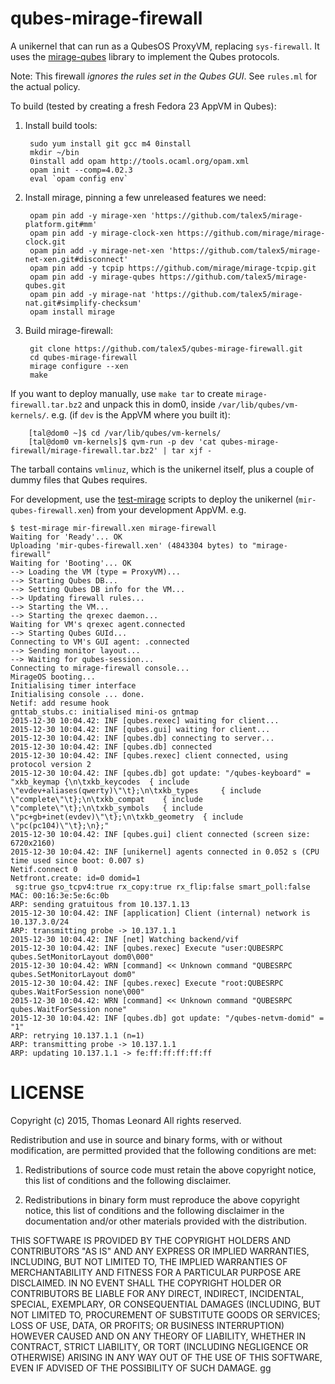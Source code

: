 # qubes-mirage-firewall

A unikernel that can run as a QubesOS ProxyVM, replacing `sys-firewall`.
It uses the [mirage-qubes][] library to implement the Qubes protocols.

Note: This firewall *ignores the rules set in the Qubes GUI*. See `rules.ml` for the actual policy.

To build (tested by creating a fresh Fedora 23 AppVM in Qubes):

1. Install build tools:

        sudo yum install git gcc m4 0install
        mkdir ~/bin
        0install add opam http://tools.ocaml.org/opam.xml
        opam init --comp=4.02.3
        eval `opam config env`

2. Install mirage, pinning a few unreleased features we need:

        opam pin add -y mirage-xen 'https://github.com/talex5/mirage-platform.git#mm'
        opam pin add -y mirage-clock-xen https://github.com/mirage/mirage-clock.git
        opam pin add -y mirage-net-xen 'https://github.com/talex5/mirage-net-xen.git#disconnect'
        opam pin add -y tcpip https://github.com/mirage/mirage-tcpip.git
        opam pin add -y mirage-qubes https://github.com/talex5/mirage-qubes.git
        opam pin add -y mirage-nat 'https://github.com/talex5/mirage-nat.git#simplify-checksum'
        opam install mirage

3. Build mirage-firewall:

        git clone https://github.com/talex5/qubes-mirage-firewall.git
        cd qubes-mirage-firewall
        mirage configure --xen
        make

If you want to deploy manually, use `make tar` to create `mirage-firewall.tar.bz2` and unpack this in dom0, inside `/var/lib/qubes/vm-kernels/`. e.g. (if `dev` is the AppVM where you built it):

        [tal@dom0 ~]$ cd /var/lib/qubes/vm-kernels/
        [tal@dom0 vm-kernels]$ qvm-run -p dev 'cat qubes-mirage-firewall/mirage-firewall.tar.bz2' | tar xjf -

The tarball contains `vmlinuz`, which is the unikernel itself, plus a couple of dummy files that Qubes requires.

For development, use the [test-mirage][] scripts to deploy the unikernel (`mir-qubes-firewall.xen`) from your development AppVM. e.g.

    $ test-mirage mir-firewall.xen mirage-firewall
    Waiting for 'Ready'... OK
    Uploading 'mir-qubes-firewall.xen' (4843304 bytes) to "mirage-firewall"
    Waiting for 'Booting'... OK
    --> Loading the VM (type = ProxyVM)...
    --> Starting Qubes DB...
    --> Setting Qubes DB info for the VM...
    --> Updating firewall rules...
    --> Starting the VM...
    --> Starting the qrexec daemon...
    Waiting for VM's qrexec agent.connected
    --> Starting Qubes GUId...
    Connecting to VM's GUI agent: .connected
    --> Sending monitor layout...
    --> Waiting for qubes-session...
    Connecting to mirage-firewall console...
    MirageOS booting...
    Initialising timer interface
    Initialising console ... done.
    Netif: add resume hook
    gnttab_stubs.c: initialised mini-os gntmap
    2015-12-30 10:04.42: INF [qubes.rexec] waiting for client...
    2015-12-30 10:04.42: INF [qubes.gui] waiting for client...
    2015-12-30 10:04.42: INF [qubes.db] connecting to server...
    2015-12-30 10:04.42: INF [qubes.db] connected
    2015-12-30 10:04.42: INF [qubes.rexec] client connected, using protocol version 2
    2015-12-30 10:04.42: INF [qubes.db] got update: "/qubes-keyboard" = "xkb_keymap {\n\txkb_keycodes  { include \"evdev+aliases(qwerty)\"\t};\n\txkb_types     { include \"complete\"\t};\n\txkb_compat    { include \"complete\"\t};\n\txkb_symbols   { include \"pc+gb+inet(evdev)\"\t};\n\txkb_geometry  { include \"pc(pc104)\"\t};\n};"
    2015-12-30 10:04.42: INF [qubes.gui] client connected (screen size: 6720x2160)
    2015-12-30 10:04.42: INF [unikernel] agents connected in 0.052 s (CPU time used since boot: 0.007 s)
    Netif.connect 0
    Netfront.create: id=0 domid=1
     sg:true gso_tcpv4:true rx_copy:true rx_flip:false smart_poll:false
    MAC: 00:16:3e:5e:6c:0b
    ARP: sending gratuitous from 10.137.1.13
    2015-12-30 10:04.42: INF [application] Client (internal) network is 10.137.3.0/24
    ARP: transmitting probe -> 10.137.1.1
    2015-12-30 10:04.42: INF [net] Watching backend/vif
    2015-12-30 10:04.42: INF [qubes.rexec] Execute "user:QUBESRPC qubes.SetMonitorLayout dom0\000"
    2015-12-30 10:04.42: WRN [command] << Unknown command "QUBESRPC qubes.SetMonitorLayout dom0"
    2015-12-30 10:04.42: INF [qubes.rexec] Execute "root:QUBESRPC qubes.WaitForSession none\000"
    2015-12-30 10:04.42: WRN [command] << Unknown command "QUBESRPC qubes.WaitForSession none"
    2015-12-30 10:04.42: INF [qubes.db] got update: "/qubes-netvm-domid" = "1"
    ARP: retrying 10.137.1.1 (n=1)
    ARP: transmitting probe -> 10.137.1.1
    ARP: updating 10.137.1.1 -> fe:ff:ff:ff:ff:ff



# LICENSE

Copyright (c) 2015, Thomas Leonard
All rights reserved.

Redistribution and use in source and binary forms, with or without modification, are permitted provided that the following conditions are met:

1. Redistributions of source code must retain the above copyright notice, this list of conditions and the following disclaimer.

2. Redistributions in binary form must reproduce the above copyright notice, this list of conditions and the following disclaimer in the documentation and/or other materials provided with the distribution.

THIS SOFTWARE IS PROVIDED BY THE COPYRIGHT HOLDERS AND CONTRIBUTORS "AS IS" AND ANY EXPRESS OR IMPLIED WARRANTIES, INCLUDING, BUT NOT LIMITED TO, THE IMPLIED WARRANTIES OF MERCHANTABILITY AND FITNESS FOR A PARTICULAR PURPOSE ARE DISCLAIMED. IN NO EVENT SHALL THE COPYRIGHT HOLDER OR CONTRIBUTORS BE LIABLE FOR ANY DIRECT, INDIRECT, INCIDENTAL, SPECIAL, EXEMPLARY, OR CONSEQUENTIAL DAMAGES (INCLUDING, BUT NOT LIMITED TO, PROCUREMENT OF SUBSTITUTE GOODS OR SERVICES; LOSS OF USE, DATA, OR PROFITS; OR BUSINESS INTERRUPTION) HOWEVER CAUSED AND ON ANY THEORY OF LIABILITY, WHETHER IN CONTRACT, STRICT LIABILITY, OR TORT (INCLUDING NEGLIGENCE OR OTHERWISE) ARISING IN ANY WAY OUT OF THE USE OF THIS SOFTWARE, EVEN IF ADVISED OF THE POSSIBILITY OF SUCH DAMAGE.
gg

[test-mirage]: https://github.com/talex5/qubes-test-mirage
[mirage-qubes]: https://github.com/talex5/mirage-qubes
